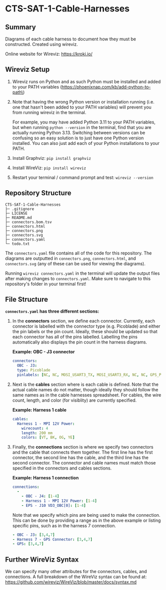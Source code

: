 # CTS-SAT-1-Cable-Harnesses

## Summary

Diagrams of each cable harness to document how they must be constructed. Created using wireviz.

Online website for Wireviz: https://kroki.io/

## Wireviz Setup

1. Wireviz runs on Python and as such Python must be installed and added to your PATH variables (https://phoenixnap.com/kb/add-python-to-path\)

2. Note that having the wrong Python version or installation running (i.e. one that hasn't been added to your PATH variables) will prevent you from running wireviz in the terminal. 

    For example, you may have added Python 3.11 to your PATH variables, but when running ```python --version``` in     the terminal, find that you are actually running Python 3.13. Switching between versions can be confusing so      an easy solution is to just have one Python version installed. You can also just add each of your Python          installations to your PATH.
    
3. Install Graphviz: ```pip install graphviz```

4. Install WireViz: ```pip install wireviz```

5. Restart your terminal / command prompt and test: ```wireviz --version```

## Repository Structure

```
CTS-SAT-1-Cable-Harnesses
├─ .gitignore
├─ LICENSE
├─ README.md
├─ connectors.bom.tsv
├─ connectors.html
├─ connectors.png
├─ connectors.svg
├─ connectors.yaml
└─ todo.txt
```

The ```connectors.yaml``` file contains all of the code for this repository. The diagrams are outputted in ```connectors.png```, ```connectors.html```, and ```connectors.svg``` (any of these can be used for viewing the diagrams). 

Running ```wireviz connectors.yaml``` in the terminal will update the output files after making changes to ```connectors.yaml```. Make sure to navigate to this repository's folder in your terminal first!

## File Structure

**```connectors.yaml``` has three different sections:**

1. In the **connectors** section, we define each connector. Currently, each connector is labelled with the connector type (e.g. Picoblade) and either the pin labels or the pin count. Ideally, these should be updated so that each connector has all of the pins labelled. Labelling the pins automatically also displays the pin count in the harness diagrams.

    **Example: OBC - J3 connector**
    
    ```yaml    
    connectors:
      OBC - J3:
      type: Picoblade
      pinlabels: [NC, NC, MOSI_USART3_TX, MOSI_USART3_RX, NC, NC, GPS_PPS, NC]
    ```

2. Next is the **cables** section where is each cable is defined. Note that the actual cable names do not matter, though ideally they should follow the same names as in the cable harnesses spreadsheet. For cables, the wire count, length, and color (for visiblity) are currently specified.

    **Example: Harness 1 cable**
    
    ```yaml
    cables:
      Harness 1 - MPI 12V Power:
        wirecount: 4
        length: 200 mm
        colors: [VT, BK, OG, YE]
    ```

3. Finally, the **connections** section is where we specify two connectors and the cable that connects them together. The first line has the first connector, the second line has the cable, and the third line has the second connector. The connector and cable names must match those specified in the connectors and cables sections.

    **Example: Harness 1 connection**
    
    ```yaml
    connections:
      -
        - OBC - J4: [1-4]
        - Harness 1 - MPI 12V Power: [1-4]
        - EPS - J10 VD3_OBC[0]: [1-4]
    ```
    
    Note that we specify which pins are being used to make the connection. This can be done by providing a range      as in the above example or listing specific pins, such as in the harness 7 connection.
    
    ```yaml
    - OBC - J3: [3,4,7]
    - Harness 7 - GPS Connector: [3,4,7]
    - GPS: [3,4,7]
    ```

## Further WireViz Syntax

We can specify many other attributes for the connectors, cables, and connections. A full breakdown of the WireViz syntax can be found at: https://github.com/wireviz/WireViz/blob/master/docs/syntax.md
